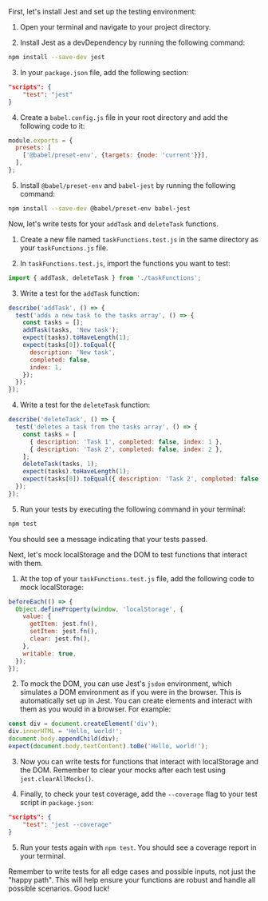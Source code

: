  
First, let's install Jest and set up the testing environment:

1. Open your terminal and navigate to your project directory.

2. Install Jest as a devDependency by running the following command:

```bash
npm install --save-dev jest
```

3. In your `package.json` file, add the following section:

```json
"scripts": {
    "test": "jest"
}
```

4. Create a `babel.config.js` file in your root directory and add the following code to it:

```javascript
module.exports = {
  presets: [
    ['@babel/preset-env', {targets: {node: 'current'}}],
  ],
};
```

5. Install `@babel/preset-env` and `babel-jest` by running the following command:

```bash
npm install --save-dev @babel/preset-env babel-jest
```

Now, let's write tests for your `addTask` and `deleteTask` functions. 

1. Create a new file named `taskFunctions.test.js` in the same directory as your `taskFunctions.js` file.

2. In `taskFunctions.test.js`, import the functions you want to test:

```javascript
import { addTask, deleteTask } from './taskFunctions';
```

3. Write a test for the `addTask` function:

```javascript
describe('addTask', () => {
  test('adds a new task to the tasks array', () => {
    const tasks = [];
    addTask(tasks, 'New task');
    expect(tasks).toHaveLength(1);
    expect(tasks[0]).toEqual({
      description: 'New task',
      completed: false,
      index: 1,
    });
  });
});
```

4. Write a test for the `deleteTask` function:

```javascript
describe('deleteTask', () => {
  test('deletes a task from the tasks array', () => {
    const tasks = [
      { description: 'Task 1', completed: false, index: 1 },
      { description: 'Task 2', completed: false, index: 2 },
    ];
    deleteTask(tasks, 1);
    expect(tasks).toHaveLength(1);
    expect(tasks[0]).toEqual({ description: 'Task 2', completed: false, index: 1 });
  });
});
```

5. Run your tests by executing the following command in your terminal:

```bash
npm test
```

You should see a message indicating that your tests passed.

Next, let's mock localStorage and the DOM to test functions that interact with them. 

1. At the top of your `taskFunctions.test.js` file, add the following code to mock localStorage:

```javascript
beforeEach(() => {
  Object.defineProperty(window, 'localStorage', {
    value: {
      getItem: jest.fn(),
      setItem: jest.fn(),
      clear: jest.fn(),
    },
    writable: true,
  });
});
```

2. To mock the DOM, you can use Jest's `jsdom` environment, which simulates a DOM environment as if you were in the browser. This is automatically set up in Jest. You can create elements and interact with them as you would in a browser. For example:

```javascript
const div = document.createElement('div');
div.innerHTML = 'Hello, world!';
document.body.appendChild(div);
expect(document.body.textContent).toBe('Hello, world!');
```

3. Now you can write tests for functions that interact with localStorage and the DOM. Remember to clear your mocks after each test using `jest.clearAllMocks()`.

4. Finally, to check your test coverage, add the `--coverage` flag to your test script in `package.json`:

```json
"scripts": {
    "test": "jest --coverage"
}
```

5. Run your tests again with `npm test`. You should see a coverage report in your terminal.

Remember to write tests for all edge cases and possible inputs, not just the "happy path". This will help ensure your functions are robust and handle all possible scenarios. Good luck!